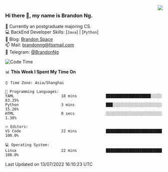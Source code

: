 <!--
<img  align="right" src="https://github-readme-stats.vercel.app/api?username=brandon0824&show_icons=true&count_private=true&hide_title=true">
-->

<img  align="right" src="https://github-readme-stats.vercel.app/api/top-langs/?username=brandon0824&layout=compact">

### Hi there 👋, my name is Brandon Ng.

🌱 Currently an postgraduate majoring CS.  
💻 BackEnd Developer Skills: [`Java`] | [`Python`]  
📝 Blog: [Brandon Space](https://brandonng.tech)  
📫 Mail: brandonng@foxmail.com  
:newspaper: Telegram: [@BrandonNg](https://t.me/BrandonNg24)  

![Code Time](https://img.shields.io/endpoint?style=flat-square&url=https://codetime-api.datreks.com/badge/128?logoColor=white%26project=%26recentMS=604800000%26showProject=false)  

<!--START_SECTION:waka-->
📊 **This Week I Spent My Time On** 

```text
⌚︎ Time Zone: Asia/Shanghai

💬 Programming Languages: 
YAML                     18 mins             ████████████████████░░░░░   83.35% 
Python                   3 mins              ███░░░░░░░░░░░░░░░░░░░░░░   15.26% 
HTML                     0 secs              ░░░░░░░░░░░░░░░░░░░░░░░░░   1.38%

🔥 Editors: 
VS Code                  22 mins             █████████████████████████   100.0%

💻 Operating System: 
Linux                    22 mins             █████████████████████████   100.0%

```


 Last Updated on 13/07/2022 16:10:23 UTC
<!--END_SECTION:waka-->

<!--
[![Top Langs](https://github-readme-stats.vercel.app/api/top-langs/?username=brandon0824&layout=compact)](https://github.com/brandon0824)  
-->

<!--
<img  align="right" src="https://github-readme-stats.vercel.app/api/top-langs/?username=brandon0824&layout=compact">
-->
